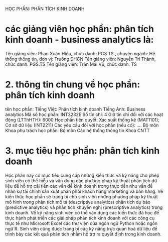 HỌC PHẦN: PHÂN TÍCH KINH DOANH
# các giảng viên học phần: phân tích kinh doanh - business analytics là:
Tên giảng viên: Phan Xuân Hiếu, chức danh: PGS.TS., chuyên ngành: Hệ thống thông tin, đơn vị: Trường ĐHCN
Tên giảng viên: Nguyễn Trí Thành, chức danh: PGS.TS
Tên giảng viên: Trần Mai Vũ, chức danh: TS
# 2. thông tin chung về học phần: phân tích kinh doanh
tên học phần:
Tiếng Việt: Phân tích kinh doanh Tiếng Anh: Business analytics
Mã số học phần: INT3232E Số tín chỉ: 4 Giờ tín chỉ đối với các hoạt động (LTThHTH): 6000 Học phần tiên quyết: Xác suất thống kê (MAT1101); Cơ sở dữ liệu (INT2211) Các yêu cầu đối với học phần (nếu có): .... Bộ môn Khoa phụ trách học phần: Bộ môn Các hệ thống thông tin Khoa CNTT
# 3. mục tiêu học phần: phân tích kinh doanh
Học phần này có mục tiêu cung cấp những kiến thức và kỹ năng cho phép sinh viên có thể hiểu và vận dụng các phương pháp kỹ thuật phân tích dữ liệu để hỗ trợ cải tiến các vấn đề kinh doanh trong thực tiễn như vấn đề nhân sự tài chính sản xuất phân phối khách hàng marketing và bán hàng. Về kiến thức học phần sẽ trang bị cho sinh viên những phương pháp kỹ thuật mô hình trong phân tích mô tả (descriptive analytics) phân tích dự báo (predictive analytics) và phân tích khuyến nghị (prescriptive analytics) trong kinh doanh. Về kỹ năng sinh viên có thể vận dụng các kiến thức đã học để thực hành phát triển các giải pháp phân tích kinh doanh với các công cụ thực tế như Microsoft Excel các thư viện của ngôn ngữ Python hoặc ngôn ngữ R. Sinh viên cũng được trang bị các kỹ năng trực quan hoá dữ liệu để trình bày các kết quả phân tích nhằm hỗ trợ ra quyết định trong kinh doanh.
